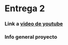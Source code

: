 # Entrega 2

### Link a [video de youtube](https://youtu.be/HpH1JZEB6_U)

### Info general proyecto
